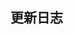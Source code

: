 ## 更新日志

<template>
    <fly-timeline class='fly-logs'>
        <fly-timeline-item timestamp='2019-04-08' placement='top'>
            <div class='fly-logs__items'>发布版本1.0.5</div>
            <div class='fly-logs__items'>发布了以下组件：</div>
            <div class='fly-logs__items'>
                <ul>
                    <li>
                        alert 提示框
                    </li>
                    <li>
                        button 按钮
                    </li>
                    <li>
                        checkbox 复选框
                    </li>
                    <li>
                        icon 图标
                    </li>
                    <li>
                        input 输入框
                    </li>
                    <li>
                        input number 数字输入框
                    </li>
                    <li>
                        message 消息框
                    </li>
                    <li>
                        modal 框
                    </li>
                    <li>
                        radio 单选
                    </li>
                    <li>
                        rate 评份
                    </li>
                    <li>
                        swtich 开关
                    </li>
                    <li>
                        tab 选项卡
                    </li>
                    <li>
                        tag 标签
                    </li>
                    <li>
                        textarea 多行输入框
                    </li>
                    <li>
                        timeline 时间轴
                    </li>
                    <li>
                        progress 进度条
                    </li>
                </ul>
             </div>
           </div> 
        </fly-timeline-item>
        <fly-timeline-item timestamp='2019-04-08' placement='top'>
           <div class='fly-logs__items'>
            <div>原古时期的版本，请到<a target='_blank' href='https://github.com/pfzhengd/flyer-ui/releases'>github</a>上查看</div>
        </fly-timeline-item>
    </fly-timeline>
</template>
